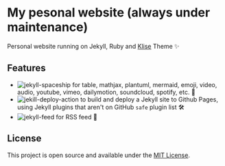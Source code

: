 # My pesonal website (always under maintenance) 

Personal website running on Jekyll, Ruby and [Klise](https://github.com/piharpi/jekyll-klise) Theme ✨

## Features
- ![jekyll-spaceship](https://github.com/jeffreytse/jekyll-spaceship) for table, mathjax, plantuml, mermaid, emoji, video, audio, youtube, vimeo, dailymotion, soundcloud, spotify, etc. 🚀
- ![jekill-deploy-action](https://github.com/jeffreytse/jekyll-deploy-action) to build and deploy a Jekyll site to Github Pages, using Jekyll plugins that aren't on GitHub `safe` plugin list 🛠️
- ![jekyll-feed](https://github.com/jekyll/jekyll-feed) for RSS feed 📡

## License

This project is open source and available under the [MIT License](LICENSE).
